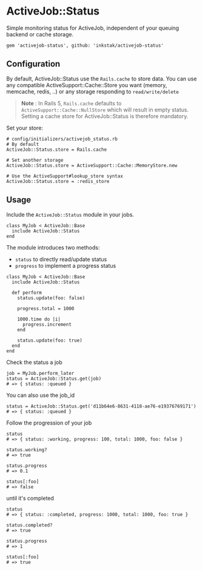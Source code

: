 # ActiveJob::Status

Simple monitoring status for ActiveJob, independent of your queuing backend or cache storage.

```
gem 'activejob-status', github: 'inkstak/activejob-status'
```

## Configuration

By default, ActiveJob::Status use the <code>Rails.cache</code> to store data.
You can use any compatible ActiveSupport::Cache::Store you want (memory, memcache, redis, ..)
or any storage responding to <code>read/write/delete</code>

> **Note** : In Rails 5, `Rails.cache` defaults to  `ActiveSupport::Cache::NullStore` which will result in empty status. Setting a cache store for ActiveJob::Status is therefore mandatory.

Set your store:

```
# config/initializers/activejob_status.rb
# By default
ActiveJob::Status.store = Rails.cache

# Set another storage
ActiveJob::Status.store = ActiveSupport::Cache::MemoryStore.new

# Use the ActiveSupport#lookup_store syntax
ActiveJob::Status.store = :redis_store
```


## Usage

Include the <code>ActiveJob::Status</code> module in your jobs.

```
class MyJob < ActiveJob::Base
  include ActiveJob::Status
end
```

The module introduces two methods:

* <code>status</code> to directly read/update status
* <code>progress</code> to implement a progress status

```
class MyJob < ActiveJob::Base
  include ActiveJob::Status

  def perform
    status.update(foo: false)

    progress.total = 1000

    1000.time do |i|
   	  progress.increment
   	end

    status.update(foo: true)
  end
end
```


Check the status a job

    job = MyJob.perform_later
    status = ActiveJob::Status.get(job)
    # => { status: :queued }

You can also use the job_id


    status = ActiveJob::Status.get('d11b64e6-8631-4118-ae76-e19376769171')
    # => { status: :queued }

Follow the progression of your job

    status
    # => { status: :working, progress: 100, total: 1000, foo: false }

    status.working?
    # => true

    status.progress
    # => 0.1

    status[:foo]
    # => false

until it's completed

    status
    # => { status: :completed, progress: 1000, total: 1000, foo: true }

    status.completed?
    # => true

    status.progress
    # => 1

    status[:foo]
    # => true
